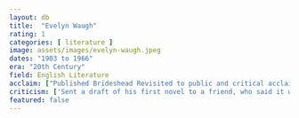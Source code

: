 ```yaml
---
layout: db
title:  "Evelyn Waugh"
rating: 1
categories: [ literature ]
image: assets/images/evelyn-waugh.jpeg
dates: "1903 to 1966"
era: "20th Century"
field: English Literature
acclaim: ["Published Brideshead Revisited to public and critical acclaim", "Offered the Order of the British Empire"]
criticism: ['Sent a draft of his first novel to a friend, who said it was "Too British"—subsequently tried to drown himself in the ocean, but swam back to shore after being stung by jellyfish']
featured: false
---
```


